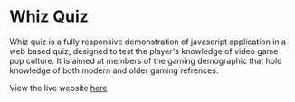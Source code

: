 # Whiz Quiz

Whiz quiz is a fully responsive demonstration of javascript application in a web based quiz, designed to test the player's knowledge of video game pop culture. It is aimed at members of the gaming demographic that hold knowledge of both modern and older gaming refrences.

View the live website [here](https://davidjf97.github.io/whizquiz/) 